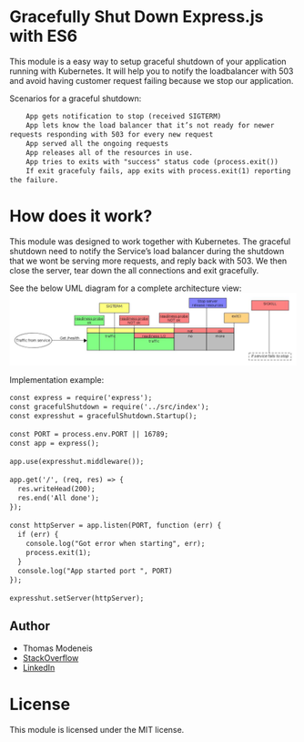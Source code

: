 # Gracefully Shut Down Express.js with ES6

This module is a easy way to setup graceful shutdown of your application running with Kubernetes.
It will help you to notify the loadbalancer with 503 and avoid having customer request failing because we stop our application.


Scenarios for a graceful shutdown:
```
    App gets notification to stop (received SIGTERM)
    App lets know the load balancer that it’s not ready for newer requests responding with 503 for every new request
    App served all the ongoing requests
    App releases all of the resources in use.
    App tries to exits with "success" status code (process.exit())
    If exit gracefuly fails, app exits with process.exit(1) reporting the failure.
```

# How does it work?
This module was designed to work together with Kubernetes. 
The graceful shutdown need to notify the Service’s load balancer during the shutdown that we wont be serving more requests, and reply back with 503. 
We then close the server, tear down the all connections and exit gracefully.

See the below UML diagram for a complete architecture view:
![UML](https://github.com/thomasmodeneis/graceful-shutdown-express-app/raw/master/graceful-shutdown-uml.jpg)

Implementation example:

```
const express = require('express');
const gracefulShutdown = require('../src/index');
const expresshut = gracefulShutdown.Startup();

const PORT = process.env.PORT || 16789;
const app = express();

app.use(expresshut.middleware());

app.get('/', (req, res) => {
  res.writeHead(200);
  res.end('All done');
});

const httpServer = app.listen(PORT, function (err) {
  if (err) {
    console.log("Got error when starting", err);
    process.exit(1);
  }
  console.log("App started port ", PORT)
});

expresshut.setServer(httpServer);
```


## Author
* Thomas Modeneis
* [StackOverflow](https://careers.stackoverflow.com/thomasmodeneis)
* [LinkedIn](https://uk.linkedin.com/in/thomasmodeneis)

License
=======

This module is licensed under the MIT license.